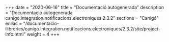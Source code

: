 +++
date        = "2020-06-16"
title       = "Documentació autogenerada"
description = "Documentació autogenerada canigo.integration.notificacions.electroniques 2.3.2"
sections    = "Canigó"
enllac		= "/documentacio-llibreries/canigo.integration.notificacions.electroniques/2.3.2/site/project-info.html"
weight      = 4
+++
